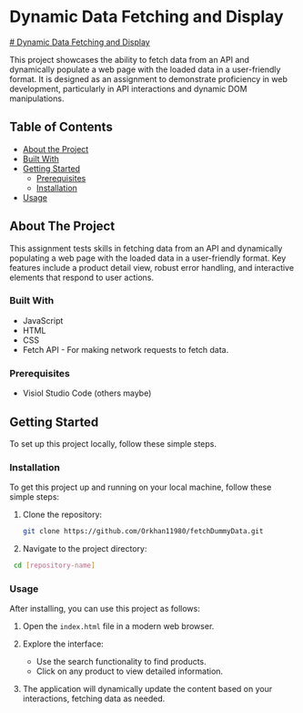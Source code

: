 # Dynamic Data Fetching and Display


[# Dynamic Data Fetching and Display](https://orkhan11980.github.io/fetchDummyData/)



This project showcases the ability to fetch data from an API and dynamically populate a web page with the loaded data in a user-friendly format. It is designed as an assignment to demonstrate proficiency in web development, particularly in API interactions and dynamic DOM manipulations.

## Table of Contents
- [About the Project](#about-the-project)
- [Built With](#built-with)
- [Getting Started](#getting-started)
  - [Prerequisites](#prerequisites)
  - [Installation](#installation)
- [Usage](#usage)




## About The Project

This assignment tests skills in fetching data from an API and dynamically populating a web page with the loaded data in a user-friendly format. Key features include a product detail view, robust error handling, and interactive elements that respond to user actions.

### Built With

- JavaScript
- HTML
- CSS
- Fetch API - For making network requests to fetch data.

### Prerequisites
- Visiol Studio Code (others maybe)
  
## Getting Started

To set up this project locally, follow these simple steps.

### Installation

To get this project up and running on your local machine, follow these simple steps:

1. Clone the repository:
   ```sh
   git clone https://github.com/Orkhan11980/fetchDummyData.git

2. Navigate to the project directory:
  ```sh
   cd [repository-name]
```
### Usage


 After installing, you can use this project as follows:

1. Open the `index.html` file in a modern web browser.

2. Explore the interface:
   - Use the search functionality to find products.
   - Click on any product to view detailed information.

3. The application will dynamically update the content based on your interactions, fetching data as needed.



